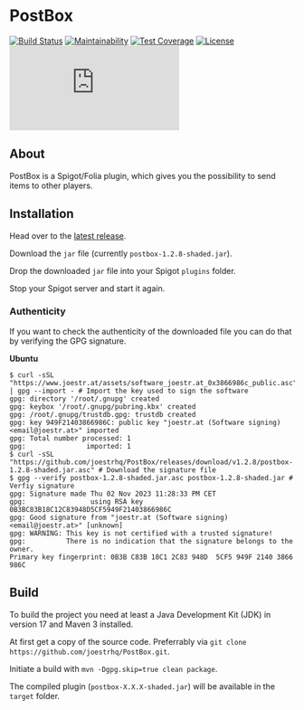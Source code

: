 # PostBox
[![Build Status](https://shields.io/endpoint?url=https://files.joestr.at/ci-build-status/cctray.php?project_name=PIP.github.joestrhq.PostBox_master)](https://ci.joestr.at/go/pipeline/activity/PIP.github.joestrhq.PostBox_master.pr)
[![Maintainability](https://api.codeclimate.com/v1/badges/1db7872f0dc6536049c6/maintainability)](https://codeclimate.com/github/joestrhq/PostBox/maintainability)
[![Test Coverage](https://api.codeclimate.com/v1/badges/1db7872f0dc6536049c6/test_coverage)](https://codeclimate.com/github/joestrhq/PostBox/test_coverage)
[![License](https://img.shields.io/static/v1?label=License&message=MIT&color=blue)](https://github.com/joestrhq/PostBox/blob/master/LICENSE)
[![Matrix](https://img.shields.io/matrix/joestrhq.general:matrix.org?color=0dbd8b&logo=matrix)](https://matrix.to/#/#joestrhq.general:matrix.org)

## About
PostBox is a Spigot/Folia plugin, which gives you the possibility to send items to other players.

## Installation

Head over to the [latest release](https://github.com/joestrhq/PostBox/releases/tag/v1.2.8).

Download the `jar` file (currently `postbox-1.2.8-shaded.jar`).

Drop the downloaded `jar` file into your Spigot `plugins` folder.

Stop your Spigot server and start it again.

### Authenticity
If you want to check the authenticity of the downloaded file you can do that by verifying the GPG signature.

**Ubuntu**
```
$ curl -sSL "https://www.joestr.at/assets/software_joestr.at_0x3866986c_public.asc" | gpg --import - # Import the key used to sign the software
gpg: directory '/root/.gnupg' created
gpg: keybox '/root/.gnupg/pubring.kbx' created
gpg: /root/.gnupg/trustdb.gpg: trustdb created
gpg: key 949F21403866986C: public key "joestr.at (Software signing) <email@joestr.at>" imported
gpg: Total number processed: 1
gpg:               imported: 1
$ curl -sSL "https://github.com/joestrhq/PostBox/releases/download/v1.2.8/postbox-1.2.8-shaded.jar.asc" # Download the signature file
$ gpg --verify postbox-1.2.8-shaded.jar.asc postbox-1.2.8-shaded.jar # Verfiy signature
gpg: Signature made Thu 02 Nov 2023 11:28:33 PM CET
gpg:                using RSA key 0B3BC83B18C12C83948D5CF5949F21403866986C
gpg: Good signature from "joestr.at (Software signing) <email@joestr.at>" [unknown]
gpg: WARNING: This key is not certified with a trusted signature!
gpg:          There is no indication that the signature belongs to the owner.
Primary key fingerprint: 0B3B C83B 18C1 2C83 948D  5CF5 949F 2140 3866 986C
```

## Build
To build the project you need at least a Java Development Kit (JDK) in version 17 and Maven 3 installed.  

At first get a copy of the source code. Preferrably via `git clone https://github.com/joestrhq/PostBox.git`.  

Initiate a build with `mvn -Dgpg.skip=true clean package`.  

The compiled plugin (`postbox-X.X.X-shaded.jar`) will be available in the `target` folder.
